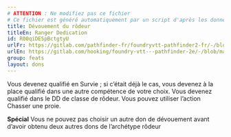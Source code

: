 ```yaml
---
# ATTENTION : Ne modifiez pas ce fichier
# Ce fichier est généré automatiquement par un script d'après les données du module Foundry VTT officiel et de sa traduction
title: Dévouement du rôdeur
titleEn: Ranger Dedication
id: R00qiDE5pBctgtyU
urlFr: https://gitlab.com/pathfinder-fr/foundryvtt-pathfinder2-fr/-/blob/master/data/feats/R00qiDE5pBctgtyU.htm
urlEn: https://gitlab.com/hooking/foundry-vtt---pathfinder-2e/-/blob/master/packs/data/feats.db/ranger-dedication.json
group: feats
layout: dons
---
```

Vous devenez qualifié en Survie ; si c’était déjà le cas, vous devenez à la place qualifié dans une autre compétence de votre choix. Vous devenez qualifié dans le DD de classe de rôdeur. Vous pouvez utiliser l’action Chasser une proie.

**Spécial**  Vous ne pouvez pas choisir un autre don de dévouement avant d’avoir obtenu deux autres dons de l’archétype rôdeur


